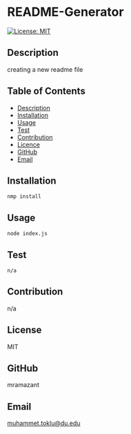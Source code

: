 
# README-Generator
[![License: MIT](https://img.shields.io/badge/License-MIT-yellow.svg)](https://opensource.org/licenses/MIT)

## Description 
creating a new readme file
    
## Table of Contents
* [Description](#description)
* [Installation](#installation)
* [Usage](#usage)
* [Test](#test)
* [Contribution](#contribution)
* [Licence](#license)
* [GitHub](#github)
* [Email](#email)

## Installation
```nmp install```

## Usage
```node index.js```

## Test
```n/a```

## Contribution
n/a

## License
MIT

## GitHub
mramazant

## Email
muhammet.toklu@du.edu